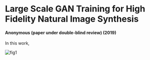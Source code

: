 # Large Scale GAN Training for High Fidelity Natural Image Synthesis
#### Anonymous (paper under double-blind review) (2019)

In this work, 


![fig1](fig1.PNG)
